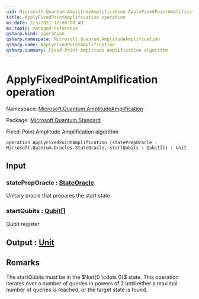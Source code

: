 ```yaml
---
uid: Microsoft.Quantum.AmplitudeAmplification.ApplyFixedPointAmplification
title: ApplyFixedPointAmplification operation
ms.date: 2/3/2021 12:00:00 AM
ms.topic: managed-reference
qsharp.kind: operation
qsharp.namespace: Microsoft.Quantum.AmplitudeAmplification
qsharp.name: ApplyFixedPointAmplification
qsharp.summary: Fixed-Point Amplitude Amplification algorithm
---
```


# ApplyFixedPointAmplification operation

Namespace: [Microsoft.Quantum.AmplitudeAmplification](xref:Microsoft.Quantum.AmplitudeAmplification)

Package: [Microsoft.Quantum.Standard](https://nuget.org/packages/Microsoft.Quantum.Standard)


Fixed-Point Amplitude Amplification algorithm

```qsharp
operation ApplyFixedPointAmplification (statePrepOracle : Microsoft.Quantum.Oracles.StateOracle, startQubits : Qubit[]) : Unit
```


## Input

### statePrepOracle : [StateOracle](xref:Microsoft.Quantum.Oracles.StateOracle)

Unitary oracle that prepares the start state.


### startQubits : [Qubit](xref:microsoft.quantum.lang-ref.qubit)[]

Qubit register



## Output : [Unit](xref:microsoft.quantum.lang-ref.unit)



## Remarks

The startQubits must be in the $\ket{0 \cdots 0}$ state. This operation iterates over a number of queries in powers of $2$ until either a maximal number of queriesis reached, or the target state is found.